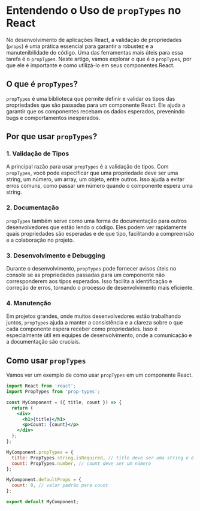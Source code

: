# Entendendo o Uso de `propTypes` no React

No desenvolvimento de aplicações React, a validação de propriedades (`props`) é uma prática essencial para garantir a robustez e a manutenibilidade do código. Uma das ferramentas mais úteis para essa tarefa é o `propTypes`. Neste artigo, vamos explorar o que é o `propTypes`, por que ele é importante e como utilizá-lo em seus componentes React.

## O que é `propTypes`?

`propTypes` é uma biblioteca que permite definir e validar os tipos das propriedades que são passadas para um componente React. Ele ajuda a garantir que os componentes recebam os dados esperados, prevenindo bugs e comportamentos inesperados.

## Por que usar `propTypes`?

### 1. Validação de Tipos

A principal razão para usar `propTypes` é a validação de tipos. Com `propTypes`, você pode especificar que uma propriedade deve ser uma string, um número, um array, um objeto, entre outros. Isso ajuda a evitar erros comuns, como passar um número quando o componente espera uma string.

### 2. Documentação

`propTypes` também serve como uma forma de documentação para outros desenvolvedores que estão lendo o código. Eles podem ver rapidamente quais propriedades são esperadas e de que tipo, facilitando a compreensão e a colaboração no projeto.

### 3. Desenvolvimento e Debugging

Durante o desenvolvimento, `propTypes` pode fornecer avisos úteis no console se as propriedades passadas para um componente não corresponderem aos tipos esperados. Isso facilita a identificação e correção de erros, tornando o processo de desenvolvimento mais eficiente.

### 4. Manutenção

Em projetos grandes, onde muitos desenvolvedores estão trabalhando juntos, `propTypes` ajuda a manter a consistência e a clareza sobre o que cada componente espera receber como propriedades. Isso é especialmente útil em equipes de desenvolvimento, onde a comunicação e a documentação são cruciais.

## Como usar `propTypes`

Vamos ver um exemplo de como usar `propTypes` em um componente React.

```jsx
import React from 'react';
import PropTypes from 'prop-types';

const MyComponent = ({ title, count }) => {
  return (
    <div>
      <h1>{title}</h1>
      <p>Count: {count}</p>
    </div>
  );
};

MyComponent.propTypes = {
  title: PropTypes.string.isRequired, // title deve ser uma string e é obrigatório
  count: PropTypes.number, // count deve ser um número
};

MyComponent.defaultProps = {
  count: 0, // valor padrão para count
};

export default MyComponent;